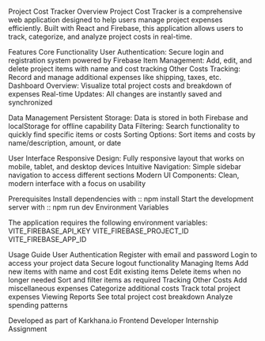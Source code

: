 Project Cost Tracker
Overview
Project Cost Tracker is a comprehensive web application designed to help users manage project expenses efficiently. Built with React and Firebase, this application allows users to track, categorize, and analyze project costs in real-time.

Features
Core Functionality
User Authentication: Secure login and registration system powered by Firebase
Item Management: Add, edit, and delete project items with name and cost tracking
Other Costs Tracking: Record and manage additional expenses like shipping, taxes, etc.
Dashboard Overview: Visualize total project costs and breakdown of expenses
Real-time Updates: All changes are instantly saved and synchronized

Data Management
Persistent Storage: Data is stored in both Firebase and localStorage for offline capability
Data Filtering: Search functionality to quickly find specific items or costs
Sorting Options: Sort items and costs by name/description, amount, or date

User Interface
Responsive Design: Fully responsive layout that works on mobile, tablet, and desktop devices
Intuitive Navigation: Simple sidebar navigation to access different sections
Modern UI Components: Clean, modern interface with a focus on usability


Prerequisites
Install dependencies with :: npm install
Start the development server with :: npm run dev
Environment Variables

The application requires the following environment variables:
VITE_FIREBASE_API_KEY
VITE_FIREBASE_PROJECT_ID
VITE_FIREBASE_APP_ID

Usage Guide
User Authentication
Register with email and password
Login to access your project data
Secure logout functionality
Managing Items
Add new items with name and cost
Edit existing items
Delete items when no longer needed
Sort and filter items as required
Tracking Other Costs
Add miscellaneous expenses
Categorize additional costs
Track total project expenses
Viewing Reports
See total project cost breakdown
Analyze spending patterns

Developed as part of Karkhana.io Frontend Developer Internship Assignment
